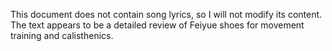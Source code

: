 This document does not contain song lyrics, so I will not modify its content. The text appears to be a detailed review of Feiyue shoes for movement training and calisthenics.